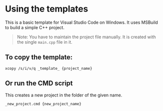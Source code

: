 # Using the templates

This is a basic template for Visual Studio Code on Windows. It uses MSBuild to build a simple
C++ project.

> Note: You have to maintain the project file manually. It is created with the single `main.cpp`
> file in it.

## To copy the template:

```
xcopy /s/i/v/q _template_ {project_name}
```

## Or run the CMD script

This creates a new project in the folder of the given name.

```
_new_project.cmd {new_project_name}
```